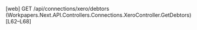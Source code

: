 [web] GET /api/connections/xero/debtors  (Workpapers.Next.API.Controllers.Connections.XeroController.GetDebtors)  [L62–L68]

